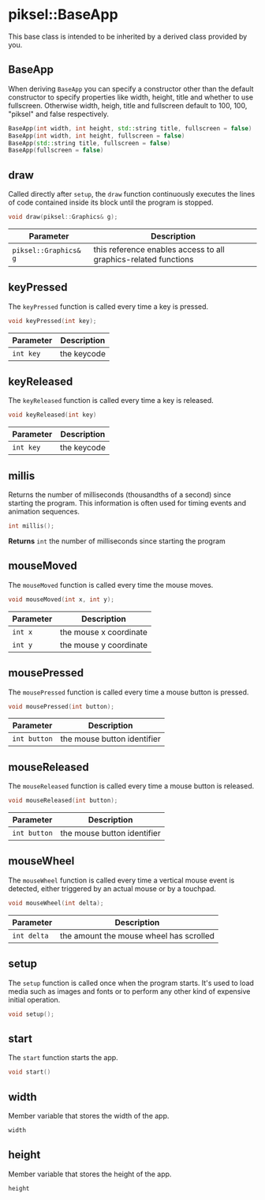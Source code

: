 <h1>piksel::BaseApp</h1>

This base class is intended to be inherited by a derived class provided by you.

## BaseApp

When deriving `BaseApp` you can specify a constructor other than the default constructor to specify properties like width, height, title and whether to use fullscreen. Otherwise width, heigh, title and fullscreen default to 100, 100, "piksel" and false respectively.

```cpp
BaseApp(int width, int height, std::string title, fullscreen = false)
BaseApp(int width, int height, fullscreen = false)
BaseApp(std::string title, fullscreen = false)
BaseApp(fullscreen = false)
```

## draw

Called directly after `setup`, the `draw` function continuously executes the lines of code contained inside its block until the program is stopped.

```cpp
void draw(piksel::Graphics& g);
```

|Parameter|Description|
|-|-|
|`piksel::Graphics& g`|this reference enables access to all graphics-related functions|

## keyPressed

The `keyPressed` function is called every time a key is pressed.

```cpp
void keyPressed(int key);
```

|Parameter|Description|
|-|-|
|`int key`|the keycode|

## keyReleased

The `keyReleased` function is called every time a key is released.

```cpp
void keyReleased(int key)
```

|Parameter|Description|
|-|-|
|`int key`|the keycode|

## millis

Returns the number of milliseconds (thousandths of a second) since starting the program. This information is often used for timing events and animation sequences.

```cpp
int millis();
```

**Returns** `int` the number of milliseconds since starting the program

## mouseMoved

The `mouseMoved` function is called every time the mouse moves.

```cpp
void mouseMoved(int x, int y);
```

|Parameter|Description|
|-|-|
|`int x`|the mouse x coordinate|
|`int y`|the mouse y coordinate|

## mousePressed

The `mousePressed` function is called every time a mouse button is pressed.

```cpp
void mousePressed(int button);
```

|Parameter|Description|
|-|-|
|`int button`|the mouse button identifier|

## mouseReleased

The `mouseReleased` function is called every time a mouse button is released.

```cpp
void mouseReleased(int button);
```

|Parameter|Description|
|-|-|
|`int button`|the mouse button identifier|

## mouseWheel

The `mouseWheel` function is called every time a vertical mouse event is detected, either triggered by an actual mouse or by a touchpad.

```cpp
void mouseWheel(int delta);
```

|Parameter|Description|
|-|-|
|`int delta`|the amount the mouse wheel has scrolled|

## setup

The `setup` function is called once when the program starts. It's used to load media such as images and fonts or to perform any other kind of expensive initial operation.

```cpp
void setup();
```

## start

The `start` function starts the app.

```cpp
void start()
```

## width

Member variable that stores the width of the app.

```cpp
width
```

## height

Member variable that stores the height of the app.

```cpp
height
```
